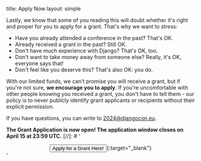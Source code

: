 title: Apply Now
layout: simple

Lastly, we know that some of you reading this will doubt whether it's right and proper for you to apply for a grant. That's why we want to stress:

- Have you already attended a conference in the past? That's OK.
- Already received a grant in the past? Still OK.
- Don't have much experience with Django? That's OK, too.
- Don't want to take money away from someone else? Really, it's OK, everyone says that!
- Don't feel like you deserve this? That's also OK: you do.

With our limited funds, we can't promise you will receive a grant, but if you're not sure, **we encourage you to apply**. If you're uncomfortable with other people knowing you received a grant, you don't have to tell them - our policy is to never publicly identify grant applicants or recipients without their explicit permission.

If you have questions, you can write to [2024@djangocon.eu](mailto:2024@djangocon.eu).

**The Grant Application is now open! The application window closes on April 15 at 23:59 UTC.**
[//]: # '<div markdown="1" style="text-align: center;">[<button class="btn">Apply for a Grant Here!</button>](https://forms.gle/ts1fdBZYoKTQHLSt7){:target="\_blank"}</div>'
